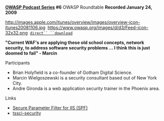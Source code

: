 **[OWASP Podcast Series](OWASP_Podcast "wikilink") \#6**
OWASP Roundtable
<b>Recorded January 24, 2009</b>

[<http://images.apple.com/itunes/overview/images/overview-icon-itunes20081106.jpg>](http://itunes.apple.com/WebObjects/MZStore.woa/wa/viewPodcast?id=300769012)` `[<https://www.owasp.org/images/d/d3/Feed-icon-32x32.png>](http://www.owasp.org/download/jmanico/podcast.xml)` `[`direct``
 ``download`](http://www.owasp.org/download/jmanico/owasp_podcast_6.mp3)

<b>"Current WAF's are applying these old school
concepts, network security, to address software
security problems ... I think this is just
doomed to fail" - Marcin</b>

Participants

  - Brian Holyfield is a co-founder of Gotham Digital Science.
  - Marcin Wielgoszewski is a security consultant based out of New York
    City.
  - Andre Gironda is a web application security trainer in the Phoenix
    area.

Links

  - [Secure Parameter Filter for IIS
    (SPF)](http://www.gdssecurity.com/l/spf/)
  - [tssci-security](http://www.tssci-security.com/)